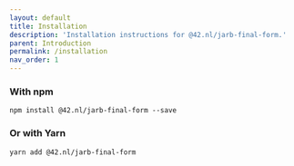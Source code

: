 ```yaml
---
layout: default
title: Installation
description: 'Installation instructions for @42.nl/jarb-final-form.'
parent: Introduction
permalink: /installation
nav_order: 1
---
```


### With npm

```
npm install @42.nl/jarb-final-form --save
```

### Or with Yarn

```
yarn add @42.nl/jarb-final-form
```